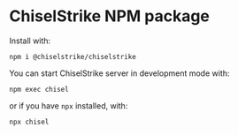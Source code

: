 # ChiselStrike NPM package

Install with:

```
npm i @chiselstrike/chiselstrike
```

You can start ChiselStrike server in development mode with:

```
npm exec chisel
```

or if you have `npx` installed, with:

```
npx chisel
```
